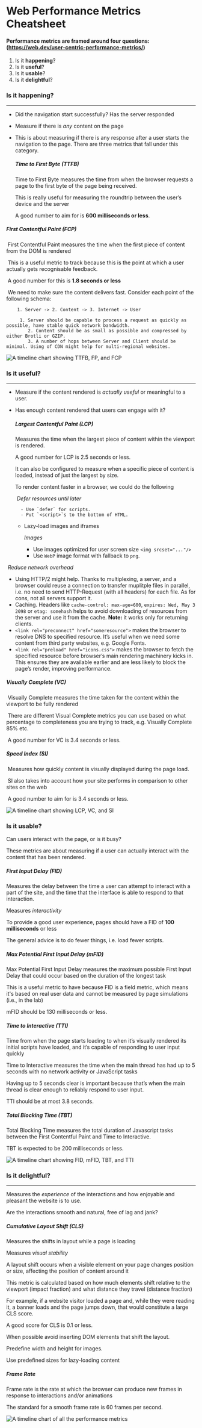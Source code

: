 # Web Performance Metrics Cheatsheet

#### Performance metrics are framed around four questions: (https://web.dev/user-centric-performance-metrics/)



1. Is it **happening**?
2. Is it **useful**?
3. Is it **usable**?
4. Is it **delightful**?



###  Is it happening?

---

- Did the navigation start successfully? Has the server responded

- Measure if there is *any* content on the page

- This is about measuring if there is any response after a user starts the navigation to the page. There are three metrics that fall under this category.

  ##### Time to First Byte (TTFB)

  Time to First Byte measures the time from when the browser requests a page to the first byte of the page being received.

  This is really useful for measuring the roundtrip between the user’s device and the server

  A good number to aim for is **600 milliseconds or less**.

#####       First Contentful Paint (FCP)

​		First Contentful Paint measures the time when the first piece of content from the DOM is rendered

​		This is a useful metric to track because this is the point at which a user actually gets recognisable feedback.

​		 A good number for this is **1.8 seconds or less**

​		We need to make sure the content delivers fast. Consider each point of the following schema:

```
	1. Server -> 2. Content -> 3. Internet -> User
```

         1. Server should be capable to process a request as quickly as possible, have stable quick network bandwidth.
            2. Content should be as small as possible and compressed by either Brotli or GZIP.
            3. A number of hops between Server and Client should be minimal. Using of CDN might help for multi-regional websites.

![A timeline chart showing TTFB, FP, and FCP](isItHappening.png)



###  Is it useful?

---

- Measure if the content rendered is *actually useful* or meaningful to a user.

- Has enough content rendered that users can engage with it?

  ##### Largest Contentful Paint (LCP)

  Measures the time when the largest piece of content within the viewport is rendered.

  A good number for LCP is 2.5 seconds or less.

  It can also be configured to measure when a specific piece of content is loaded, instead of just the largest by size.

  To render content faster in a browser, we could do the following

  ​     *Defer resources until later*

  		- Use `defer` for scripts.
  		- Put `<script>`s to the bottom of HTML.

  - Lazy-load images and iframes

    

    *Images*

    - Use images optimized for user screen size `<img srcset="..."/>`
    - Use `WebP` image format with fallback to `png`.

​      *Reduce network overhead*

- Using HTTP/2 might help. Thanks to multiplexing, a server, and a browser could reuse a connection to transfer muplitple files in parallel, i.e. no need to send HTTP-Request (with all headers) for each file. As for cons, not all servers support it.
- Caching. Headers like `cache-control: max-age=600`, `expires: Wed, May 3 2098` or `etag: somehash` helps to avoid downloading of resources from the server and use it from the cache. **Note:** it works only for returning clients.
- `<link rel="preconnect" href="someresource">` makes the browser to resolve DNS to specified resource. It’s useful when we need some content from third party websites, e.g. Google Fonts.
- `<link rel="preload" href="icons.css">` makes the browser to fetch the specified resource before browser’s main rendering machinery kicks in. This ensures they are available earlier and are less likely to block the page’s render, improving performance.

#####      Visually Complete (VC)

​     Visually Complete measures the time taken for the content within the viewport to be fully rendered

​     There are different Visual Complete metrics you can use based on what percentage to completeness you are trying to track,          e.g. Visually Complete 85% etc.

​     A good number for VC is 3.4 seconds or less.

#####       Speed Index (SI)

​       Measures how quickly content is visually displayed during the page load.

​        SI also takes into account how your site performs in comparison to other sites on the web

​       A good number to aim for is 3.4 seconds or less.

![A timeline chart showing LCP, VC, and SI](IsItUsefull.png)

### Is it usable? 

Can users interact with the page, or is it busy?

These metrics are about measuring if a user can actually interact with the content that has been rendered.

##### First Input Delay (FID)

Measures the delay between the time a user can attempt to interact with a part of the site, and the time that the interface is able to respond to that interaction.

Measures *interactivity*

To provide a good user experience, pages should have a FID of **100 milliseconds** or less

The general advice is to do fewer things, i.e. load fewer scripts.

##### Max Potential First Input Delay (mFID)

Max Potential First Input Delay measures the maximum possible First Input Delay that could occur based on the duration of the longest task

This is a useful metric to have because FID is a field metric, which means it's based on real user data and cannot be measured by page simulations (i.e., in the lab)

mFID should be 130 milliseconds or less.

##### Time to Interactive (TTI)

Time from when the page starts loading to when it’s visually rendered its initial scripts have loaded, and it’s capable of responding to user input quickly

Time to Interactive measures the time when the main thread has had up to 5 seconds with no network activity or JavaScript tasks

Having up to 5 seconds clear is important because that’s when the main thread is clear enough to reliably respond to user input.

TTI should be at most 3.8 seconds.

##### Total Blocking Time (TBT)

Total Blocking Time measures the total duration of Javascript tasks between the First Contentful Paint and Time to Interactive.

TBT is expected to be 200 milliseconds or less.

![A timeline chart showing FID, mFID, TBT, and TTI](isItUsable.png)

### Is it delightful?

---

Measures the *experience* of the interactions and how enjoyable and pleasant the website is to use.

Are the interactions smooth and natural, free of lag and jank?

##### Cumulative Layout Shift (CLS)

Measures the shifts in layout while a page is loading

Measures *visual stability*

A layout shift occurs when a visible element on your page changes position or size, affecting the position of content around it

This metric is calculated based on how much elements shift relative to the viewport (impact fraction) and what distance they travel (distance fraction)

For example, if a website visitor loaded a page and, while they were reading it, a banner loads and the page jumps down, that would constitute a large CLS score.

 A good score for CLS is 0.1 or less.

When possible avoid inserting DOM elements that shift the layout.

Predefine width and height for images.

Use predefined sizes for lazy-loading content

##### Frame Rate

Frame rate is the rate at which the browser can produce new frames in response to interactions and/or animations

The standard for a smooth frame rate is 60 frames per second.



![A timeline chart of all the performance metrics](Vitals.png)
